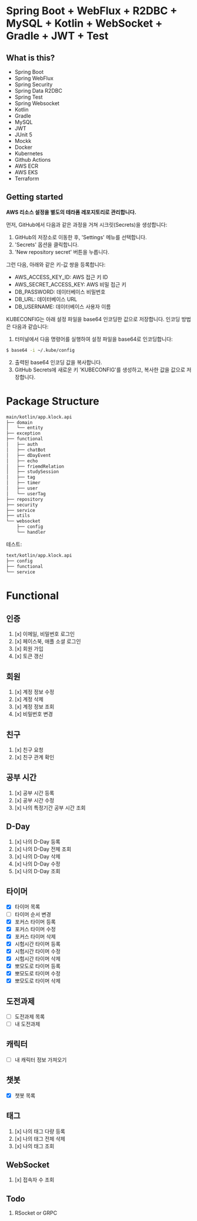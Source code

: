 # Spring Boot + WebFlux + R2DBC + MySQL + Kotlin + WebSocket + Gradle + JWT + Test

## What is this?

* Spring Boot
* Spring WebFlux
* Spring Security
* Spring Data R2DBC
* Spring Test
* Spring Websocket
* Kotlin
* Gradle
* MySQL
* JWT
* JUnit 5
* Mockk
* Docker
* Kubernetes
* Github Actions
* AWS ECR
* AWS EKS
* Terraform

## Getting started

**AWS 리소스 설정을 별도의 테라폼 레포지토리로 관리합니다.**

먼저, GitHub에서 다음과 같은 과정을 거쳐 시크릿(Secrets)을 생성합니다:

1. GitHub의 저장소로 이동한 후, 'Settings' 메뉴를 선택합니다.
2. 'Secrets' 옵션을 클릭합니다.
3. 'New repository secret' 버튼을 누릅니다.

그런 다음, 아래와 같은 키-값 쌍을 등록합니다:

* AWS_ACCESS_KEY_ID: AWS 접근 키 ID
* AWS_SECRET_ACCESS_KEY: AWS 비밀 접근 키
* DB_PASSWORD: 데이터베이스 비밀번호
* DB_URL: 데이터베이스 URL
* DB_USERNAME: 데이터베이스 사용자 이름

KUBECONFIG는 아래 설정 파일을 base64 인코딩한 값으로 저장합니다. 인코딩 방법은 다음과 같습니다:

1. 터미널에서 다음 명령어를 실행하여 설정 파일을 base64로 인코딩합니다:

```bash
$ base64 -i ~/.kube/config
```

2. 출력된 base64 인코딩 값을 복사합니다.
3. GitHub Secrets에 새로운 키 'KUBECONFIG'를 생성하고, 복사한 값을 값으로 저장합니다.

# Package Structure

```bash
main/kotlin/app.klock.api
├── domain
│   └── entity
├── exception
├── functional
│   ├── auth
│   ├── chatBot
│   ├── dDayEvent
│   ├── echo
│   ├── friemdRelation
│   ├── studySession
│   ├── tag
│   ├── timer
│   ├── user
│   └── userTag
├── repository
├── security
├── service
├── utils
└── websocket
    ├── config
    └── handler
```

테스트:

```bash
text/kotlin/app.klock.api
├── config
├── functional
└── service
```

# Functional

## 인증

1. [x] 이메일, 비밀번호 로그인
2. [x] 페이스북, 애플 소셜 로그인
3. [x] 회원 가입
4. [x] 토큰 갱신

## 회원

1. [x] 계정 정보 수정
2. [x] 계정 삭제
3. [x] 계정 정보 조회
4. [x] 비밀번호 변경

## 친구

1. [x] 친구 요청
2. [x] 친구 관계 확인

## 공부 시간

1. [x] 공부 시간 등록
2. [x] 공부 시간 수정
3. [x] 나의 특정기간 공부 시간 조회

## D-Day

1. [x] 나의 D-Day 등록
2. [x] 나의 D-Day 전체 조회
3. [x] 나의 D-Day 삭제
4. [x] 나의 D-Day 수정
5. [x] 나의 D-Day 조회

## 타이머

* [x] 타이머 목록
* [ ] 타이머 순서 변경
* [x] 포커스 타이머 등록
* [x] 포커스 타이머 수정
* [x] 포커스 타이머 삭제
* [x] 시험시간 타이머 등록
* [x] 시험시간 타이머 수정
* [x] 시험시간 타이머 삭제
* [x] 뽀모도로 타이머 등록
* [x] 뽀모도로 타이머 수정
* [x] 뽀모도로 타이머 삭제

## 도전과제

* [ ] 도전과제 목록
* [ ] 내 도전과제

## 캐릭터

* [ ] 내 캐릭터 정보 가져오기

## 챗봇

* [x] 챗봇 목록

## 태그

1. [x] 나의 태그 다량 등록
2. [x] 나의 태그 전체 삭제
3. [x] 나의 태그 조회

## WebSocket

1. [x] 접속자 수 조회

## Todo

1. RSocket or GRPC